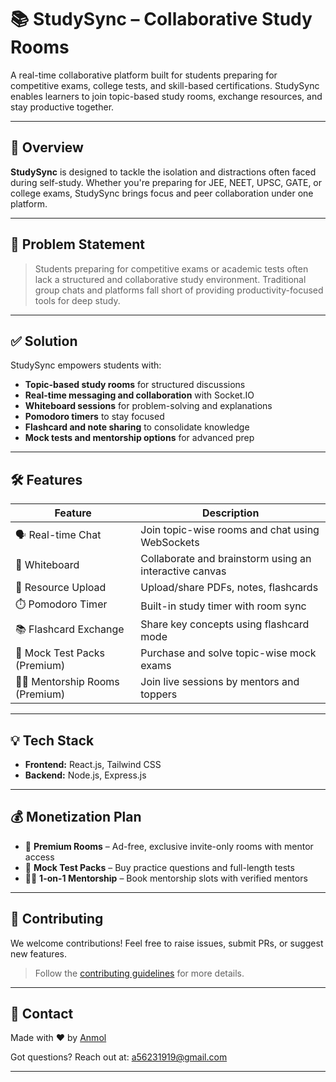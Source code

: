 # 📚 StudySync – Collaborative Study Rooms

A real-time collaborative platform built for students preparing for competitive exams, college tests, and skill-based certifications. StudySync enables learners to join topic-based study rooms, exchange resources, and stay productive together.

---

## 🚀 Overview

**StudySync** is designed to tackle the isolation and distractions often faced during self-study. Whether you're preparing for JEE, NEET, UPSC, GATE, or college exams, StudySync brings focus and peer collaboration under one platform.

---

## 🧠 Problem Statement

> Students preparing for competitive exams or academic tests often lack a structured and collaborative study environment. Traditional group chats and platforms fall short of providing productivity-focused tools for deep study.

---

## ✅ Solution

StudySync empowers students with:

- **Topic-based study rooms** for structured discussions  
- **Real-time messaging and collaboration** with Socket.IO  
- **Whiteboard sessions** for problem-solving and explanations  
- **Pomodoro timers** to stay focused  
- **Flashcard and note sharing** to consolidate knowledge  
- **Mock tests and mentorship options** for advanced prep

---

## 🛠️ Features

| Feature | Description |
|--------|-------------|
| 🗣️ Real-time Chat | Join topic-wise rooms and chat using WebSockets |
| 🎨 Whiteboard | Collaborate and brainstorm using an interactive canvas |
| 📁 Resource Upload | Upload/share PDFs, notes, flashcards |
| ⏱️ Pomodoro Timer | Built-in study timer with room sync |
| 📚 Flashcard Exchange | Share key concepts using flashcard mode |
| 🧪 Mock Test Packs (Premium) | Purchase and solve topic-wise mock exams |
| 👨‍🏫 Mentorship Rooms (Premium) | Join live sessions by mentors and toppers |

---

## 💡 Tech Stack

- **Frontend:** React.js, Tailwind CSS  
- **Backend:** Node.js, Express.js  

---

## 💰 Monetization Plan

- 🔐 **Premium Rooms** – Ad-free, exclusive invite-only rooms with mentor access  
- 🧪 **Mock Test Packs** – Buy practice questions and full-length tests  
- 👨‍🏫 **1-on-1 Mentorship** – Book mentorship slots with verified mentors  

---

## 🤝 Contributing

We welcome contributions! Feel free to raise issues, submit PRs, or suggest new features.

> Follow the [contributing guidelines](CONTRIBUTING.md) for more details.

---

## 📧 Contact

Made with ❤️ by [Anmol](https://github.com/AnmolGithubx)

Got questions? Reach out at: [a56231919@gmail.com](mailto:a56231919@gmail.com)

---
